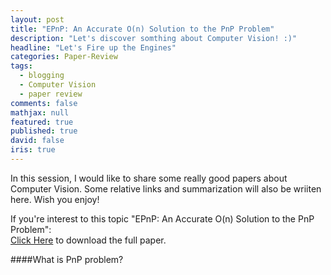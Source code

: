 ```yaml
---
layout: post
title: "EPnP: An Accurate O(n) Solution to the PnP Problem"
description: "Let's discover somthing about Computer Vision! :)"
headline: "Let's Fire up the Engines"
categories: Paper-Review 
tags: 
  - blogging
  - Computer Vision
  - paper review
comments: false
mathjax: null
featured: true
published: true
david: false
iris: true
---
```


In this session, I would like to share some really good papers about Computer Vision. Some relative links and summarization will also be wriiten here. Wish you enjoy!

If you're interest to this topic "EPnP: An Accurate O(n) Solution to the PnP Problem": <br>
[Click Here](http://citeseerx.ist.psu.edu/viewdoc/summary?doi=10.1.1.184.1090) to download the full paper. 


####What is PnP problem?

